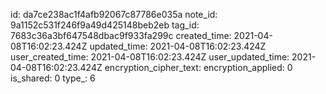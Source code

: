id: da7ce238ac1f4afb92067c87786e035a
note_id: 9a1152c531f246f9a49d425148beb2eb
tag_id: 7683c36a3bf647548dbac9f933fa299c
created_time: 2021-04-08T16:02:23.424Z
updated_time: 2021-04-08T16:02:23.424Z
user_created_time: 2021-04-08T16:02:23.424Z
user_updated_time: 2021-04-08T16:02:23.424Z
encryption_cipher_text: 
encryption_applied: 0
is_shared: 0
type_: 6